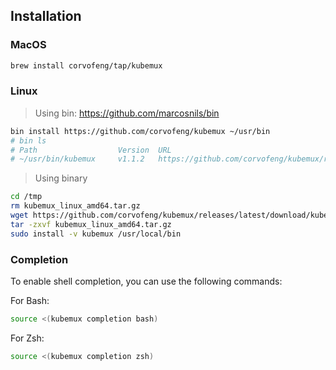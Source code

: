 
## Installation

### MacOS

```bash
brew install corvofeng/tap/kubemux
```

### Linux

> Using bin: https://github.com/marcosnils/bin

```bash
bin install https://github.com/corvofeng/kubemux ~/usr/bin
# bin ls
# Path                  Version  URL                                                       Status
# ~/usr/bin/kubemux     v1.1.2   https://github.com/corvofeng/kubemux/releases/tag/v1.1.2  OK
```

> Using binary

```bash
cd /tmp
rm kubemux_linux_amd64.tar.gz
wget https://github.com/corvofeng/kubemux/releases/latest/download/kubemux_linux_amd64.tar.gz
tar -zxvf kubemux_linux_amd64.tar.gz
sudo install -v kubemux /usr/local/bin
```

### Completion

To enable shell completion, you can use the following commands:

For Bash:
```bash
source <(kubemux completion bash)
```

For Zsh:
```bash
source <(kubemux completion zsh)
```
